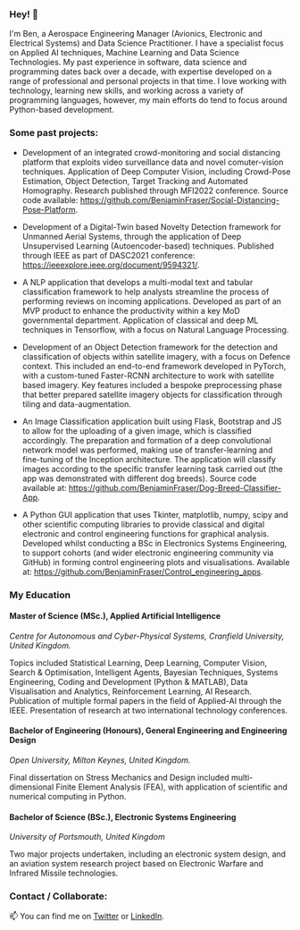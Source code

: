 ### Hey! 👋

I'm Ben, a Aerospace Engineering Manager (Avionics, Electronic and Electrical Systems) and Data Science Practitioner. I have a specialist focus on Applied AI techniques, Machine Learning and Data Science Technologies. My past experience in software, data science and programming dates back over a decade, with expertise developed on a range of professional and personal projects in that time. I love working with technology, learning new skills, and working across a variety of programming languages, however, my main efforts do tend to focus around Python-based development.


### Some past projects:

- Development of an integrated crowd-monitoring and social distancing platform that exploits video surveillance data and novel comuter-vision techniques. Application of Deep Computer Vision, including Crowd-Pose Estimation, Object Detection, Target Tracking and Automated Homography. Research published through MFI2022 conference. Source code available: https://github.com/BenjaminFraser/Social-Distancing-Pose-Platform.

- Development of a Digital-Twin based Novelty Detection framework for Unmanned Aerial Systems, through the application of Deep Unsupervised Learning (Autoencoder-based) techniques. Published through IEEE as part of DASC2021 conference: https://ieeexplore.ieee.org/document/9594321/.

- A NLP application that develops a multi-modal text and tabular classification framework to help analysts streamline the process of performing reviews on incoming applications. Developed as part of an MVP product to enhance the productivity within a key MoD governmental department. Application of classical and deep ML techniques in Tensorflow, with a focus on Natural Language Processing.

- Development of an Object Detection framework for the detection and classification of objects within satellite imagery, with a focus on Defence context. This included an end-to-end framework developed in PyTorch, with a custom-tuned Faster-RCNN architecture to work with satellite based imagery. Key features included a bespoke preprocessing phase that better prepared satellite imagery objects for classification through tiling and data-augmentation.

- An Image Classification application built using Flask, Bootstrap and JS to allow for the uploading of a given image, which is classified accordingly. The preparation and formation of a deep convolutional network model was performed, making use of transfer-learning and fine-tuning of the Inception architecture. The application will classify images according to the specific transfer learning task carried out (the app was demonstrated with different dog breeds). Source code available at: https://github.com/BenjaminFraser/Dog-Breed-Classifier-App.

- A Python GUI application that uses Tkinter, matplotlib, numpy, scipy and other scientific computing libraries to provide classical and digital electronic and control engineering functions for graphical analysis. Developed whilst conducting a BSc in Electronics Systems Engineering, to support cohorts (and wider electronic engineering community via GitHub) in forming control engineering plots and visualisations. Available at: https://github.com/BenjaminFraser/Control_engineering_apps. 



### My Education

#### Master of Science (MSc.), Applied Artificial Intelligence

*Centre for Autonomous and Cyber-Physical Systems, Cranfield University, United Kingdom.*

Topics included Statistical Learning, Deep Learning, Computer Vision, Search & Optimisation, Intelligent Agents, Bayesian Techniques, Systems Engineering, Coding and Development (Python & MATLAB), Data Visualisation and Analytics, Reinforcement Learning, AI Research. Publication of multiple formal papers in the field of Applied-AI through the IEEE. Presentation of research at two international technology conferences.


#### Bachelor of Engineering (Honours), General Engineering and Engineering Design

*Open University, Milton Keynes, United Kingdom.*

Final dissertation on Stress Mechanics and Design included multi-dimensional Finite Element Analysis (FEA), with application of scientific and numerical computing in Python.


#### Bachelor of Science (BSc.), Electronic Systems Engineering

*University of Portsmouth, United Kingdom*

Two major projects undertaken, including an electronic system design, and an aviation system research project based on Electronic Warfare and Infrared Missile technologies.


### Contact / Collaborate:

📫 You can find me on [Twitter](https://twitter.com/BenFraser613) or [LinkedIn](https://www.linkedin.com/in/ben-fraser613).